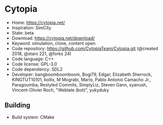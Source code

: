 # Cytopia

- Home: https://cytopia.net/
- Inspiration: SimCity
- State: beta
- Download: https://cytopia.net/download/
- Keyword: simulation, clone, content open
- Code repository: https://github.com/CytopiaTeam/Cytopia.git (@created 2018, @stars 221, @forks 24)
- Code language: C++
- Code license: GPL-3.0
- Code dependency: SDL2
- Developer: bangboomboomboom, Bogi79, Edgar, Elizabeth Sherrock, KINGTUT10101, kollix, M Mograbi, Mario, Pablo Antonio Camacho Jr., Paragoumba, Restyled Commits, SimplyLiz, Steven Gann, syanush, Vincent-Olivier Roch, "Weblate (bot)", yukyduky

## Building

- Build system: CMake
